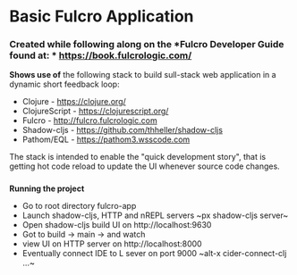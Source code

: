 # Basic Fulcro Application
### Created while following along on the *Fulcro Developer Guide found at: * https://book.fulcrologic.com/


**Shows use of** the following stack to build sull-stack web application in a dynamic short feedback loop:
  * Clojure - https://clojure.org/
  * ClojureScript - https://clojurescript.org/
  * Fulcro - http://fulcro.fulcrologic.com
  * Shadow-cljs - https://github.com/thheller/shadow-cljs
  * Pathom/EQL - https://pathom3.wsscode.com

The stack is intended to enable the "quick development story",
that is getting hot code reload to update the UI whenever source code changes. 

###
**Running the project**
+ Go to root directory fulcro-app
+ Launch shadow-cljs, HTTP  and nREPL servers 
  ~px shadow-cljs server~
+ Open shadow-cljs build UI on http://localhost:9630
+ Got to build -> main -> and watch
+ view UI on HTTP server on http://localhost:8000
+ Eventually connect IDE to L sever on port 9000
 ~alt-x cider-connect-clj ...~
